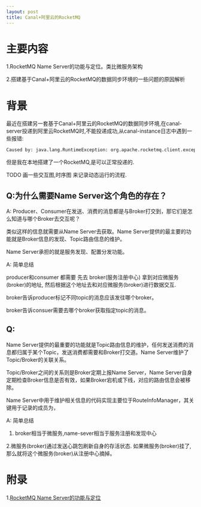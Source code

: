 ```yaml
---
layout: post
title: Canal+阿里云的RocketMQ
---
```


# 主要内容
1.RocketMQ Name Server的功能与定位。类比微服务架构

2.搭建基于Canal+阿里云的RocketMQ的数据同步环境的一些问题的原因解析

# 背景

最近在搭建另一套基于Canal+阿里云的RocketMQ的数据同步环境,在canal-server投递到阿里云RocketMQ时,不能投递成功,从canal-instance日志中遇到一些报错:
```bash
Caused by: java.lang.RuntimeException: org.apache.rocketmq.client.exception.MQClientException: No route info for this topic, [MQ实例]%[topic名字]
```

但是我在本地搭建了一个RocketMQ,是可以正常投递的.


TODO 画一些交互图,时序图 来记录动态运行的流程.

## Q:为什么需要Name Server这个角色的存在？

A: Producer、Consumer在发送、消费的消息都是与Broker打交到，那它们是怎么知道与哪个Broker去交互呢？

类似这样的信息就需要从Name Server去获取。Name Server提供的最主要的功能就是Broker信息的发现、Topic路由信息的维护。

Name Server承担的就是服务发现、配置分发功能。

A: 简单总结

producer和consumer 都需要 先去 broker(服务注册中心) 拿到对应微服务(broker)的地址, 然后根据这个地址去和对应微服务(broker)进行数据交互.

broker告诉producer标记不同topic的消息应该发往哪个broker。

broker告诉consuer需要去哪个broker获取指定topic的消息。


## Q:
Name Server提供的最重要的功能就是Topic路由信息的维护，任何发送消费的消息都归属于某个Topic，发送消费都需要和Broker打交道。Name Server维护了Topic/Broker的关联关系。

Topic/Broker之间的关系则是Broker定期上报Name Server，Name Server自身定期检查Broker信息是否有效，如果Broker宕机或下线，对应的路由信息会被移除。

Name Server中用于维护相关信息的代码实现主要位于RouteInfoManager，其关键用于记录的成员为，


A: 简单总结

1. broker相当于微服务,name-sever相当于服务注册和发现中心

2.微服务(broker)通过发送心跳包刷新自身的存活状态. 如果微服务(broker)挂了,那么就将这个微服务(broker)从注册中心摘掉。



# 附录
1.[RocketMQ Name Server的功能与定位](http://soliloquize.org/2018/08/18/RocketMQ-Name-Server%E7%9A%84%E5%8A%9F%E8%83%BD%E4%B8%8E%E5%AE%9A%E4%BD%8D/)